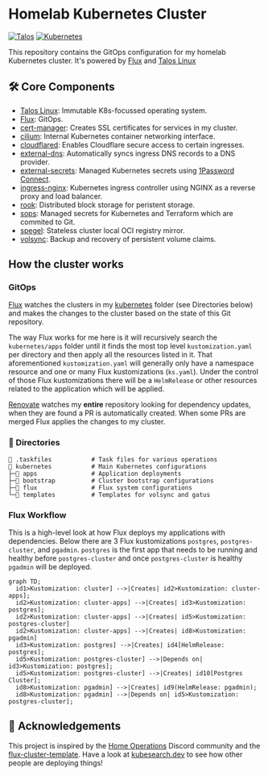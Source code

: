 # Homelab Kubernetes Cluster

[![Talos](https://img.shields.io/badge/dynamic/yaml?url=https%3A%2F%2Fraw.githubusercontent.com%2Fbillm%2Fmoria-ops%2Fmain%2Fkubernetes%2Fbootstrap%2Ftalos%2Ftalconfig.yaml&query=talosVersion&style=for-the-badge&logo=talos&logoColor=white&color=blue&label=Talos)](https://www.talos.dev/)
[![Kubernetes](https://img.shields.io/badge/dynamic/yaml?url=https%3A%2F%2Fraw.githubusercontent.com%2Fbillm%2Fmoria-ops%2Fmain%2Fkubernetes%2Fbootstrap%2Ftalos%2Ftalconfig.yaml&query=kubernetesVersion&style=for-the-badge&logo=kubernetes&logoColor=white&color=blue&label=Kubernetes)](https://kubernetes.io/)

This repository contains the GitOps configuration for my homelab Kubernetes cluster. It's powered by [Flux](https://fluxcd.io/) and [Talos Linux](https://www.talos.dev/)

## 🛠 Core Components

- [Talos Linux](https://www.talos.dev/): Immutable K8s-focussed operating system.
- [Flux](https://fluxcd.io/): GitOps.
- [cert-manager](https://github.com/cert-manager/cert-manager): Creates SSL certificates for services in my cluster.
- [cilium](https://github.com/cilium/cilium): Internal Kubernetes container networking interface.
- [cloudflared](https://github.com/cloudflare/cloudflared): Enables Cloudflare secure access to certain ingresses.
- [external-dns](https://github.com/kubernetes-sigs/external-dns): Automatically syncs ingress DNS records to a DNS provider.
- [external-secrets](https://github.com/external-secrets/external-secrets): Managed Kubernetes secrets using [1Password Connect](https://github.com/1Password/connect).
- [ingress-nginx](https://github.com/kubernetes/ingress-nginx): Kubernetes ingress controller using NGINX as a reverse proxy and load balancer.
- [rook](https://github.com/rook/rook): Distributed block storage for peristent storage.
- [sops](https://github.com/getsops/sops): Managed secrets for Kubernetes and Terraform which are commited to Git.
- [spegel](https://github.com/spegel-org/spegel): Stateless cluster local OCI registry mirror.
- [volsync](https://github.com/backube/volsync): Backup and recovery of persistent volume claims.

## How the cluster works
### GitOps

[Flux](https://github.com/fluxcd/flux2) watches the clusters in my [kubernetes](./kubernetes/) folder (see Directories below) and makes the changes to the cluster based on the state of this Git repository.

The way Flux works for me here is it will recursively search the `kubernetes/apps` folder until it finds the most top level `kustomization.yaml` per directory and then apply all the resources listed in it. That aforementioned `kustomization.yaml` will generally only have a namespace resource and one or many Flux kustomizations (`ks.yaml`). Under the control of those Flux kustomizations there will be a `HelmRelease` or other resources related to the application which will be applied.

[Renovate](https://github.com/renovatebot/renovate) watches my **entire** repository looking for dependency updates, when they are found a PR is automatically created. When some PRs are merged Flux applies the changes to my cluster.

### 📂 Directories
```
📁 .taskfiles           # Task files for various operations
📁 kubernetes           # Main Kubernetes configurations
├─📁 apps               # Application deployments
├─📁 bootstrap          # Cluster bootstrap configurations
├─📁 flux               # Flux system configurations
└─📁 templates          # Templates for volsync and gatus
```

### Flux Workflow

This is a high-level look at how Flux deploys my applications with dependencies. Below there are 3 Flux kustomizations `postgres`, `postgres-cluster`, and `pgadmin`. `postgres` is the first app that needs to be running and healthy before `postgres-cluster` and once `postgres-cluster` is healthy `pgadmin` will be deployed.

```mermaid
graph TD;
  id1>Kustomization: cluster] -->|Creates| id2>Kustomization: cluster-apps];
  id2>Kustomization: cluster-apps] -->|Creates| id3>Kustomization: postgres];
  id2>Kustomization: cluster-apps] -->|Creates| id5>Kustomization: postgres-cluster]
  id2>Kustomization: cluster-apps] -->|Creates| id8>Kustomization: pgadmin]
  id3>Kustomization: postgres] -->|Creates| id4[HelmRelease: postgres];
  id5>Kustomization: postgres-cluster] -->|Depends on| id3>Kustomization: postgres];
  id5>Kustomization: postgres-cluster] -->|Creates| id10[Postgres Cluster];
  id8>Kustomization: pgadmin] -->|Creates| id9(HelmRelease: pgadmin);
  id8>Kustomization: pgadmin] -->|Depends on| id5>Kustomization: postgres-cluster];
```

## 🤝 Acknowledgements

This project is inspired by the [Home Operations](https://discord.gg/home-operations) Discord community and the [flux-cluster-template](https://github.com/onedr0p/flux-cluster-template). Have a look at [kubesearch.dev](https://kubesearch.dev/) to see how other people are deploying things!
